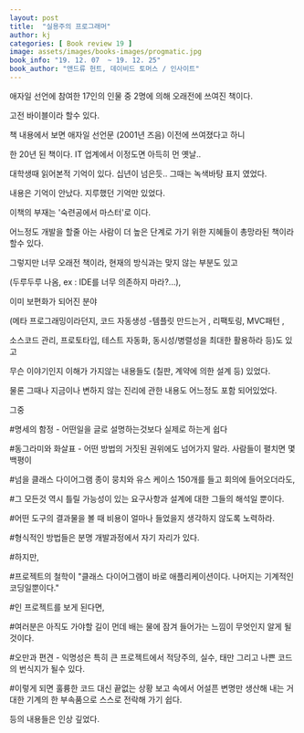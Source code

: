 ```yaml
---
layout: post
title:  "실용주의 프로그래머"
author: kj
categories: [ Book review 19 ]
image: assets/images/books-images/progmatic.jpg
book_info: "19. 12. 07  ~ 19. 12. 25"
book_author: "앤드류 헌트, 데이비드 토머스 / 인사이트"
---
```

애자일 선언에 참여한 17인의 인물 중 2명에 의해 오래전에 쓰여진 책이다.

고전 바이블이라 할수 있다.

책 내용에서 보면 애자일 선언문 (2001년 즈음) 이전에 쓰여졌다고 하니

한 20년 된 책이다. IT 업계에서 이정도면 아득히 먼 옛날..

대학생때 읽어본적 기억이 있다. 십년이 넘은듯.. 그때는 녹색바탕 표지 였었다.

내용은 기억이 안났다. 지루했던 기억만 있었다.

이책의 부재는 '숙련공에서 마스터'로 이다.

어느정도 개발을 할줄 아는 사람이 더 높은 단계로 가기 위한 지혜들이 총망라된 책이라 할수 있다.

그렇지만 너무 오래전 책이라, 현재의 방식과는 맞지 않는 부분도 있고

(두루두루 나옴, ex : IDE를 너무 의존하지 마라?...),

이미 보편화가 되어진 분야

(메타 프로그래밍이라던지, 코드 자동생성 -템플릿 만드는거 , 리팩토링, MVC패턴 ,

소스코드 관리, 프로토타입, 테스트 자동화, 동시성/병렬성을 최대한 활용하라 등)도 있고

무슨 이야기인지 이해가 가지않는 내용들도 (칠판, 계약에 의한 설계 등) 있었다.

물론 그때나 지금이나 변하지 않는 진리에 관한 내용도 어느정도 포함 되어있었다.

그중


#명세의 함정 - 어떤일을 글로 설명하는것보다 실제로 하는게 쉽다

#동그라미와 화살표 - 어떤 방법의 거짓된 권위에도 넘어가지 말라. 사람들이 펼치면 몇백평이

#넘을 클래스 다이어그램 종이 뭉치와 유스 케이스 150개를 들고 회의에 들어오더라도,

#그 모든것 역시 틀릴 가능성이 있는 요구사항과 설계에 대한 그들의 해석일 뿐이다.

#어떤 도구의 결과물을 볼 때 비용이 얼마나 들었을지 생각하지 않도록 노력하라.

#형식적인 방법들은 분명 개발과정에서 자기 자리가 있다.

#하지만,

#프로젝트의 철학이 "클래스 다이어그램이 바로 애플리케이션이다. 나머지는 기계적인 코딩일뿐이다."

#인 프로젝트를 보게 된다면,

#여러분은 아직도 가야할 길이 먼데 배는 물에 잠겨 들어가는 느낌이 무엇인지 알게 될 것이다.

#오만과 편견 - 익명성은 특히 큰 프로젝트에서 적당주의, 실수, 태만 그리고 나쁜 코드의 번식지가 될수 있다.

#이렇게 되면 훌륭한 코드 대신 끝없는 상황 보고 속에서 어설픈 변명만 생산해 내는 거대한 기계의 한 부속품으로 스스로 전락해 가기 쉽다.


등의 내용들은 인상 깊었다.

